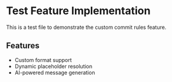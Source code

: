 # Test Feature Implementation

This is a test file to demonstrate the custom commit rules feature.

## Features
- Custom format support
- Dynamic placeholder resolution
- AI-powered message generation

